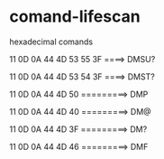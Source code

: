 # comand-lifescan
hexadecimal comands

11 0D 0A 44 4D 53 55 3F ====> DMSU?

11 0D 0A 44 4D 53 54 3F ====> DMST?

11 0D 0A 44 4D 50 =========> DMP

11 0D 0A 44 4D 40 =========> DM@

11 0D 0A 44 4D 3F =========> DM?

11 0D 0A 44 4D 46 =========> DMF
